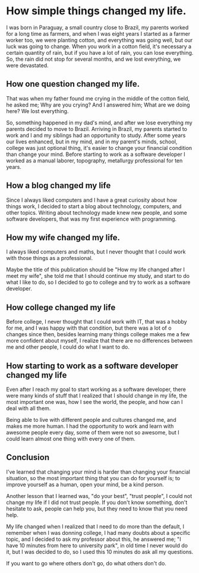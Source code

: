 # How simple things changed my life.

I was born in Paraguay, a small country close to Brazil, my parents worked for a long time as farmers, and when I was eight years I started as a farmer worker too, we were planting cotton, and everything was going well, but our luck was going to change.
When you work in a cotton field, it's necessary a certain quantity of rain, but if you have a lot of rain, you can lose everything.
So, the rain did not stop for several months, and we lost everything, we were devastated.

## How one question changed my life.
That was when my father found me crying in the middle of the cotton field, he asked me; 
Why are you crying?
And I answered him;
What are we doing here? We lost everything.

So, something happened in my dad's mind, and after we lose everything my parents decided to move to Brazil.
Arriving in Brazil, my parents started to work and I and my siblings had an opportunity to study.
After some years our lives enhanced, but in my mind, and in my parent's minds, school, college was just optional thing, it's easier to change your financial condition than change your mind. Before starting to work as a software developer I worked as a manual laborer, topography, metallurgy professional for ten years.

## How a blog changed my life
Since I always liked computers and I have a great curiosity about how things work, I decided to start a blog about technology, computers, and other topics. Writing about technology made knew new people, and some software developers, that was my first experience with programming.

## How my wife changed my life.
I always liked computers and maths, but I never thought that I could work with those things as a professional.

Maybe the title of this publication should be "How my life changed after I meet my wife", she told me that I should continue my study, and start to do what I like to do, so I decided to go to college and try to work as a software developer.

## How college changed my life
Before college, I never thought that I could work with IT, that was a hobby for me, and I was happy with that condition, but there was a lot of o changes since then, besides learning many things college makes me a few more confident about myself, I realize that there are no differences between me and other people, I could do what I want to do.

## How starting to work as a software developer changed my life
Even after I reach my goal to start working as a software developer, there were many kinds of stuff that I realized that I should change in my life, the most important one was, how I see the world, the people, and how can I deal with all them.

Being able to live with different people and cultures changed me, and makes me more human.
I had the opportunity to work and learn with awesome people every day, some of them were not so awesome, but I could learn almost one thing with every one of them.

## Conclusion
I've learned that changing your mind is harder than changing your financial situation, so the most important thing that you can do for yourself is; to improve yourself as a human, open your mind, be a kind person.

Another lesson that I learned was, "do your best",  "trust people", I could not change my life if I did not trust people. If you don't know something, don't hesitate to ask, people can help you, but they need to know that you need help.

My life changed when I realized that I need to do more than the default, I remember when I was donning college, I had many doubts about a specific topic, and I decided to ask my professor about this, he answered me; "I have 10 minutes from here to university park", in old time I never would do it, but I was decided to do, so I used this 10 minutes do ask all my questions.

If you want to go where others don't go, do what others don't do.